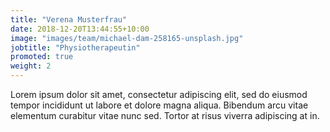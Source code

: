 ```yaml
---
title: "Verena Musterfrau"
date: 2018-12-20T13:44:55+10:00
image: "images/team/michael-dam-258165-unsplash.jpg"
jobtitle: "Physiotherapeutin"
promoted: true
weight: 2
---
```


Lorem ipsum dolor sit amet, consectetur adipiscing elit, sed do eiusmod tempor incididunt ut labore et dolore magna aliqua. Bibendum arcu vitae elementum curabitur vitae nunc sed. Tortor at risus viverra adipiscing at in.
